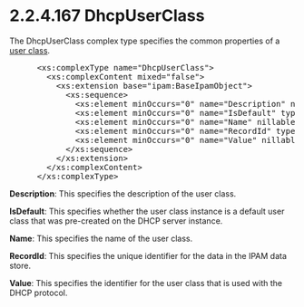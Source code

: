 <html dir="LTR" xmlns:mshelp="http://msdn.microsoft.com/mshelp" xmlns:ddue="http://ddue.schemas.microsoft.com/authoring/2003/5" xmlns:xlink="http://www.w3.org/1999/xlink" xmlns:tool="http://www.microsoft.com/tooltip">
 <body>
 <div id="header">
 <h1 class="heading">2.2.4.167 DhcpUserClass</h1>
 </div>
 <div id="mainSection">
 <div id="mainBody">
 <div id="allHistory" class="saveHistory"></div>
 <div id="sectionSection0" class="section" name="collapseableSection">
 

<p>The DhcpUserClass complex type specifies the common
properties of a <a href="21b4a631-8f28-420f-822f-c5f879d5046e.md#gt_713c7395-9431-4d67-bab1-a069ae7461e2">user class</a>.</p>

<dl>
<dd>
<div><pre> &lt;xs:complexType name=&quot;DhcpUserClass&quot;&gt;
   &lt;xs:complexContent mixed=&quot;false&quot;&gt;
     &lt;xs:extension base=&quot;ipam:BaseIpamObject&quot;&gt;
       &lt;xs:sequence&gt;
         &lt;xs:element minOccurs=&quot;0&quot; name=&quot;Description&quot; nillable=&quot;true&quot; type=&quot;xsd:string&quot; /&gt;
         &lt;xs:element minOccurs=&quot;0&quot; name=&quot;IsDefault&quot; type=&quot;xsd:boolean&quot; /&gt;
         &lt;xs:element minOccurs=&quot;0&quot; name=&quot;Name&quot; nillable=&quot;true&quot; type=&quot;xsd:string&quot; /&gt;
         &lt;xs:element minOccurs=&quot;0&quot; name=&quot;RecordId&quot; type=&quot;xsd:long&quot; /&gt;
         &lt;xs:element minOccurs=&quot;0&quot; name=&quot;Value&quot; nillable=&quot;true&quot; type=&quot;serarr:ArrayOfunsignedByte&quot; /&gt;
       &lt;/xs:sequence&gt;
     &lt;/xs:extension&gt;
   &lt;/xs:complexContent&gt;
 &lt;/xs:complexType&gt;
</pre></div>
</dd></dl>

<p><b>Description</b>: This specifies the description of
the user class.</p>

<p><b>IsDefault</b>: This specifies whether the user
class instance is a default user class that was pre-created on the DHCP server
instance.</p>

<p><b>Name</b>: This specifies the name of the user
class.</p>

<p><b>RecordId</b>: This specifies the unique identifier
for the data in the IPAM data store.</p>

<p><b>Value</b>: This specifies the identifier for the
user class that is used with the DHCP protocol.</p>


 </div>
 </div>
 </div>
 </body>
</html>